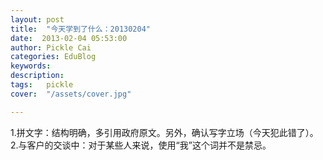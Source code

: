```yaml
---
layout: post  
title:  "今天学到了什么：20130204"
date:  2013-02-04 05:53:00
author: Pickle Cai  
categories: EduBlog  
keywords: 
description:   
tags:	pickle   
cover:  "/assets/cover.jpg"  

---
```


 1.拼文字：结构明确，多引用政府原文。另外，确认写字立场（今天犯此错了）。 2.与客户的交谈中：对于某些人来说，使用“我”这个词并不是禁忌。		

		    
